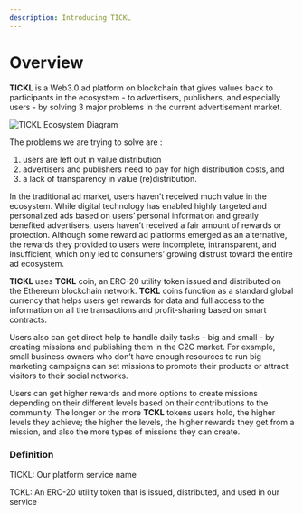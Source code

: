 ```yaml
---
description: Introducing TICKL
---
```


# Overview

**TICKL** is a Web3.0 ad platform on blockchain that gives values back to participants in the ecosystem - to advertisers, publishers, and especially users - by solving 3 major problems in the current advertisement market.

![TICKL Ecosystem Diagram](.gitbook/assets/TICKL\_ecosystem\_v1.0.1.png)

The problems we are trying to solve are :

1. users are left out in value distribution
2. advertisers and publishers need to pay for high distribution costs, and&#x20;
3. a lack of transparency in value (re)distribution.

In the traditional ad market, users haven’t received much value in the ecosystem. While digital technology has enabled highly targeted and personalized ads based on users’ personal information and greatly benefited advertisers, users haven’t received a fair amount of rewards or protection. Although some reward ad platforms emerged as an alternative, the rewards they provided to users were incomplete, intransparent, and insufficient, which only led to consumers’ growing distrust toward the entire ad ecosystem.

**TICKL** uses **TCKL** coin, an ERC-20 utility token issued and distributed on the Ethereum blockchain network. **TCKL** coins function as a standard global currency that helps users get rewards for data and full access to the information on all the transactions and profit-sharing based on smart contracts.

Users also can get direct help to handle daily tasks - big and small - by creating missions and publishing them in the C2C market. For example, small business owners who don’t have enough resources to run big marketing campaigns can set missions to promote their products or attract visitors to their social networks.

Users can get higher rewards and more options to create missions depending on their different levels based on their contributions to the community. The longer or the more **TCKL** tokens users hold, the higher levels they achieve; the higher the levels, the higher rewards they get from a mission, and also the more types of missions they can create.



### Definition

TICKL: Our platform service name

TCKL: An ERC-20 utility token that is issued, distributed, and used in our service







